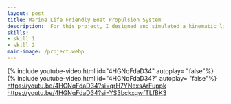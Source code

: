```yaml
---
layout: post
title: Marine Life Friendly Boat Propulsion System
description:  For this project, I designed and simulated a kinematic linkage system that converts rotary input from an electric motor into biologically inspired propulsion, with the goal of reducing harm to marine life such as manatees. Traditional boat propellers present significant risks to wildlife, causing injuries and fatalities. This project addressed that challenge by developing an alternative propulsion mechanism that delivers effective thrust in shallow waters without exposed rotating blades.
skills: 
- skill 1
- skill 2
main-image: /project.webp 
---
```


{% include youtube-video.html id="4HGNqFdaD34" autoplay= "false"%}
{% include youtube-video.html id="4HGNqFdaD34?" autoplay= "false"%}
https://youtu.be/4HGNqFdaD34?si=qrH7YNexsArFuppk
https://youtu.be/4HGNqFdaD34?si=YS3bckxgwfTLfBK3
